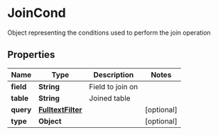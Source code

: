 

# JoinCond

Object representing the conditions used to perform the join operation

## Properties

| Name | Type | Description | Notes |
|------------ | ------------- | ------------- | -------------|
|**field** | **String** | Field to join on |  |
|**table** | **String** | Joined table |  |
|**query** | [**FulltextFilter**](FulltextFilter.md) |  |  [optional] |
|**type** | **Object** |  |  [optional] |




